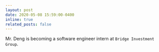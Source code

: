 ```yaml
---
layout: post
date: 2020-05-08 15:59:00-0400
inline: true
related_posts: false
---
```


Mr. Deng is becoming a software engineer intern at `Bridge Investment Group`.
